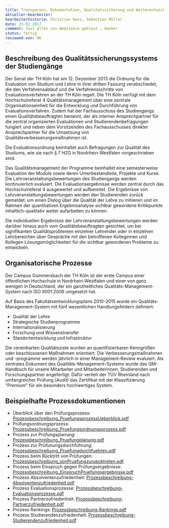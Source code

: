```yaml
---
title: Transparenz, Dokumentation, Qualitätssicherung und Weiterentwicklung
aktueller-bearbeiter: 
bearbeiterhistorie: Christian Noss, Sebastian Müller
date: 23.02.2017
comment: fast alles von Websience geklaut … danke!
status: fertig
reviewed-von: HK
---
```


## Beschreibung des Qualitätssicherungssystems der Studiengänge

Der Senat der TH Köln hat am 12. Dezember 2013 die Ordnung für die Evaluation von Studium und Lehre in ihrer dritten Fassung verabschiedet, die den Verfahrensablauf und die Verfahrensschritte von Evaluationsverfahren an der TH Köln regelt. Die TH Köln verfügt mit dem Hochschulreferat 4 Qualitätsmanagement über eine zentrale Organisationseinheit für die Entwicklung und Durchführung von Evaluationsverfahren. Zudem hat der Fachausschuss des Studiengangs einen Qualitätsbeauftragten benannt, der als interner Ansprechpartner für die zentral organisierten Evaluationen und Studierendenbefragungen fungiert und neben dem Vorsitzenden des Fachausschusses direkter Ansprechpartner für die Umsetzung von Qualitätsverbesserungsmaßnahmen ist.

Die Evaluationsordnung beinhaltet auch Befragungen zur Qualität des Studiums, wie sie nach § 7 HZG in Nordrhein-Westfalen vorgeschrieben sind.

Das Qualitätsmanagement der Programme beinhaltet eine semesterweise Evaluation der Module sowie deren Unterbestandteile, Projekte und Kurse. Die Lehrveranstaltungsbewertungen des Studiengangs werden kontinuierlich evaluiert. Die Evaluationsergebnisse werden zentral durch das Hochschulreferat 4 ausgewertet und aufbereitet. Die Ergebnisse von Lehrveranstaltungsbewertungen werden den Studierenden zurück gemeldet, um einen Dialog über die Qualität der Lehre zu initiieren und im Rahmen der quantitativen Ergebnisanalyse sichtbar gewordene Kritikpunkte inhaltlich-qualitativ weiter aufarbeiten zu können. 

Die individuellen Ergebnisse der Lehrveranstaltungsbewertungen werden darüber hinaus auch vom Qualitätsbeauftragten gesichtet, um bei signifikanten Qualitätsproblemen einzelner Lehrender oder in einzelnen Lehrbereichen über Gespräche mit den betroffenen Kolleginnen und Kollegen Lösungsmöglichkeiten für die sichtbar gewordenen Probleme zu entwickeln.

## Organisatorische Prozesse

Der Campus Gummersbach der TH Köln ist der erste Campus einer öffentlichen Hochschule in Nordrhein-Westfalen und einer von ganz wenigen in Deutschland, der ein ganzheitliches Qualitäts-Management-System nach ISO 9001:2008 umgesetzt hat.

Auf Basis des Fakultätsentwicklungsplans 2010-2015 wurde ein Qualitäts-Management-System mit fünf wesentlichen Handlungsfeldern definiert:
- Qualität der Lehre
- Strategische Studienprogramme
- Internationalisierung
- Forschung und Wissenstransfer
- Standortentwicklung und Infrastruktur

Die vereinbarten Qualitätsziele wurden an quantifizierbaren Kenngrößen oder beschlossenen Maßnahmen orientiert. Die Verbesserungsmaßnahmen und -programme werden jährlich in einer Management-Review evaluiert. Als zentrales Dokument des Qualitäts-Management-Systems wurde das QM-Handbuch für unsere Mitarbeiter und Mitarbeiterinnen, Studierenden und Forschungspartner angefertigt. Dafür verlieh der TÜV Rheinland nach umfangreicher Prüfung (Audit) das Zertifikat mit der Klassifizierung "Premium" für ein besonders hochwertiges System.

## Beispielhafte Prozessdokumentionen
- Überblick über den Prüfungsprozess: <a href="../anhaenge/Prozessbeschreibung_PruefungsprozessUeberblick.pdf">Prozessbeschreibung_PruefungsprozessUeberblick.pdf</a>
- Prüfungsordnungsprozess: <a href="../anhaenge/Prozessbeschreibung_Pruefungsordnungsprozess.pdf">Prozessbeschreibung_Pruefungsordnungsprozess.pdf</a>
- Prozess zur Prüfungsplanung: <a href="../anhaenge/Prozessbeschreibung_Pruefungplanung.pdf">Prozessbeschreibung_Pruefungplanung.pdf</a>
- Prozess zur Prüfunungsdurchführung: <a href="../anhaenge/Prozessbeschreibung_Pruefungdurchfuehren.pdf">Prozessbeschreibung_Pruefungdurchfuehren.pdf</a>
- Prozess beim Rücktritt von Prüfungen: <a href="../anhaenge/Prozessbeschreibung_vonPruefungzuruecktreten.pdf">Prozessbeschreibung_vonPruefungzuruecktreten.pdf</a>
- Prozess beim Einspruch gegen Prüfungsergebnisse: <a href="../anhaenge/Prozessbeschreibung_EinspruchPruefungsergebnisse.pdf">Prozessbeschreibung_EinspruchPruefungsergebnisse.pdf</a>
- Prozess Absolventenzufriedenheit: <a href="../anhaenge/Prozessbeschreibung-Absolventenzufriedenheit.pdf">Prozessbeschreibung-Absolventenzufriedenheit.pdf</a>
- Prozess Evaluationsprozesse: <a href="../anhaenge/Prozessbeschreibung-Evaluationsprozesse.pdf">Prozessbeschreibung-Evaluationsprozesse.pdf</a>
- Prozess Partnerzufriedenheit: <a href="../anhaenge/Prozessbeschreibung-Partnerzufriedenheit.pdf">Prozessbeschreibung-Partnerzufriedenheit.pdf</a>
- Prozess Rankings: <a href="../anhaenge/Prozessbeschreibung-Rankings.pdf">Prozessbeschreibung-Rankings.pdf</a>
- Prozess Studierendenzufriedenheit: <a href="../anhaenge/Prozessbeschreibung-Studierendenzufriedenheit.pdf">Prozessbeschreibung-Studierendenzufriedenheit.pdf</a>

